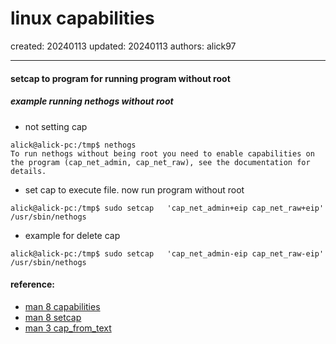 # linux capabilities

created: 20240113 updated: 20240113 authors: alick97

---

#### setcap to program for running program without root

##### example running nethogs without root
- not setting cap
```
alick@alick-pc:/tmp$ nethogs 
To run nethogs without being root you need to enable capabilities on the program (cap_net_admin, cap_net_raw), see the documentation for details.
```
- set cap to execute file. now run program without root
```
alick@alick-pc:/tmp$ sudo setcap   'cap_net_admin+eip cap_net_raw+eip' /usr/sbin/nethogs
```

- example for delete cap
```
alick@alick-pc:/tmp$ sudo setcap   'cap_net_admin-eip cap_net_raw-eip' /usr/sbin/nethogs
```


#### reference:
- [man 8 capabilities](https://man7.org/linux/man-pages/man7/capabilities.7.html)
- [man 8 setcap](https://man7.org/linux/man-pages/man8/setcap.8.html)
- [man 3 cap_from_text](https://man7.org/linux/man-pages/man3/cap_from_text.3.html)


